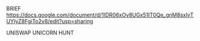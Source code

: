 BRIEF
https://docs.google.com/document/d/1IDR06xOv8UGx51IT0Qe_gnM8sxIyTUYlyZ8FgiTo2v8/edit?usp=sharing


UNISWAP UNICORN HUNT

